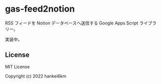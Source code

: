 # gas-feed2notion

RSS フィードを Notion データベースへ送信する Google Apps Script ライブラリー。

実装中。

## License

MIT License

Copyright (c) 2022 hankei6km
